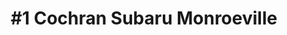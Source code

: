 ---
title: "#1 Cochran Subaru Monroeville"
url: /monroeville/1-cochran-subaru-monroeville/
shop: car
---